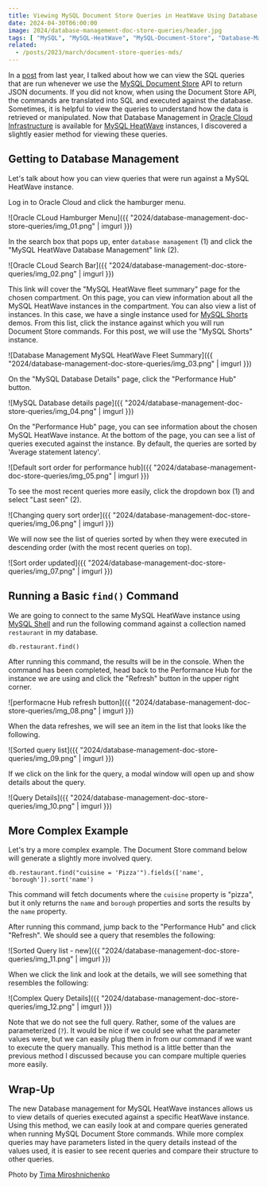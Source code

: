 ```yaml
---
title: Viewing MySQL Document Store Queries in HeatWave Using Database Management
date: 2024-04-30T06:00:00
image: 2024/database-management-doc-store-queries/header.jpg
tags: [ "MySQL", "MySQL-HeatWave", "MySQL-Document-Store", "Database-Management", "Oracle-Cloud" ]
related:
  - /posts/2023/march/document-store-queries-mds/
---
```


In a [post](/posts/2023/march/document-store-queries-mds/) from last year, I talked about how we can view the SQL queries that are run whenever we use the [MySQL Document Store](https://www.mysql.com/products/enterprise/document_store.html) API to return JSON documents. If you did not know, when using the Document Store API, the commands are translated into SQL and executed against the database. Sometimes, it is helpful to view the queries to understand how the data is retrieved or manipulated.  Now that Database Management in [Oracle Cloud Infrastructure](https://www.oracle.com/cloud/) is available for [MySQL HeatWave](https://www.mysql.com/cloud/) instances, I discovered a slightly easier method for viewing these queries.

## Getting to Database Management

Let's talk about how you can view queries that were run against a MySQL HeatWave instance.

Log in to Oracle Cloud and click the hamburger menu.

![Oracle CLoud Hamburger Menu]({{ "2024/database-management-doc-store-queries/img_01.png" | imgurl }})

In the search box that pops up, enter `database management` (1) and click the "MySQL HeatWave Database Management" link (2).

![Oracle CLoud Search Bar]({{ "2024/database-management-doc-store-queries/img_02.png" | imgurl }})

This link will cover the "MySQL HeatWave fleet summary" page for the chosen compartment. On this page, you can view information about all the MySQL HeatWave instances in the compartment. You can also view a list of instances. In this case, we have a single instance used for [MySQL Shorts](https://www.youtube.com/playlist?list=PLWx5a9Tn2EvG4C90YFJ9eU61IpALeE0SN) demos. From this list, click the instance against which you will run Document Store commands. For this post, we will use the "MySQL Shorts" instance.

![Database Management MySQL HeatWave Fleet Summary]({{ "2024/database-management-doc-store-queries/img_03.png" | imgurl }})

On the "MySQL Database Details" page, click the "Performance Hub" button.

![MySQL Database details page]({{ "2024/database-management-doc-store-queries/img_04.png" | imgurl }})

On the "Performance Hub" page, you can see information about the chosen MySQL HeatWave instance. At the bottom of the page, you can see a list of queries executed against the instance. By default, the queries are sorted by 'Average statement latency'.

![Default sort order for performance hub]({{ "2024/database-management-doc-store-queries/img_05.png" | imgurl }})

To see the most recent queries more easily, click the dropdown box (1) and select "Last seen" (2).

![Changing query sort order]({{ "2024/database-management-doc-store-queries/img_06.png" | imgurl }})

We will now see the list of queries sorted by when they were executed in descending order (with the most recent queries on top).

![Sort order updated]({{ "2024/database-management-doc-store-queries/img_07.png" | imgurl }})

## Running a Basic `find()` Command

We are going to connect to the same MySQL HeatWave instance using [MySQL Shell](https://dev.mysql.com/doc/mysql-shell/8.0/en/) and run the following command against a collection named `restaurant` in my database.

```shell
db.restaurant.find()
```

After running this command, the results will be in the console. When the command has been completed, head back to the Performance Hub for the instance we are using and click the "Refresh" button in the upper right corner.

![performacne Hub refresh button]({{ "2024/database-management-doc-store-queries/img_08.png" | imgurl }})

When the data refreshes, we will see an item in the list that looks like the following.

![Sorted query list]({{ "2024/database-management-doc-store-queries/img_09.png" | imgurl }})

If we click on the link for the query, a modal window will open up and show details about the query.

![Query Details]({{ "2024/database-management-doc-store-queries/img_10.png" | imgurl }})

## More Complex Example

Let's try a more complex example. The Document Store command below will generate a slightly more involved query.

```shell
db.restaurant.find("cuisine = 'Pizza'").fields(['name', 'borough']).sort('name')
```

This command will fetch documents where the `cuisine` property is "pizza", but it only returns the `name` and `borough` properties and sorts the results by the `name` property.

After running this command, jump back to the "Performance Hub" and click "Refresh". We should see a query that resembles the following:

![Sorted Query list - new]({{ "2024/database-management-doc-store-queries/img_11.png" | imgurl }})

When we click the link and look at the details, we will see something that resembles the following:

![Complex Query Details]({{ "2024/database-management-doc-store-queries/img_12.png" | imgurl }})

Note that we do not see the full query. Rather, some of the values are parameterized (`?`). It would be nice if we could see what the parameter values were, but we can easily plug them in from our command if we want to execute the query manually. This method is a little better than the previous method I discussed because you can compare multiple queries more easily.

## Wrap-Up

The new Database management for MySQL HeatWave instances allows us to view details of queries executed against a specific HeatWave instance. Using this method, we can easily look at and compare queries generated when running MySQL Document Store commands. While more complex queries may have parameters listed in the query details instead of the values used, it is easier to see recent queries and compare their structure to other queries.

Photo by [Tima Miroshnichenko](https://www.pexels.com/photo/a-girl-sitting-in-front-of-a-table-between-database-wooden-drawer-6549629/)